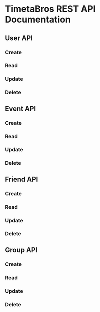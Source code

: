 # TimetaBros REST API Documentation

## User API

### Create

### Read

### Update

### Delete

## Event API

### Create

### Read

### Update

### Delete

## Friend API

### Create

### Read

### Update

### Delete

## Group API

### Create

### Read

### Update

### Delete
